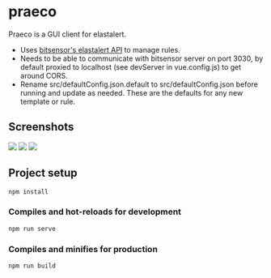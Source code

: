 # praeco

Praeco is a GUI client for elastalert.

- Uses [bitsensor's elastalert API](https://github.com/bitsensor/elastalert) to manage rules.
- Needs to be able to communicate with bitsensor server on port 3030, by default proxied to localhost (see devServer in vue.config.js) to get around CORS.
- Rename src/defaultConfig.json.default to src/defaultConfig.json before running and update as needed. These are the defaults for any new template or rule.

## Screenshots

![](https://dzwonsemrish7.cloudfront.net/items/26422a3S302N3h23060I/Screen%20Shot%202018-09-14%20at%2012.52.07%20PM.png?v=5a912312)
![](https://dzwonsemrish7.cloudfront.net/items/23080i333G0b2K282a2Z/Screen%20Shot%202018-09-14%20at%2012.52.47%20PM.png?v=eb6ba146)
![](https://dzwonsemrish7.cloudfront.net/items/2w2a2U1u2L2B2a3O2X3n/Screen%20Shot%202018-09-14%20at%2012.53.04%20PM.png?v=4916fc23)

## Project setup

```
npm install
```

### Compiles and hot-reloads for development

```
npm run serve
```

### Compiles and minifies for production

```
npm run build
```
